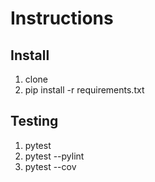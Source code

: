 # Instructions

## Install

1. clone
2. pip install -r requirements.txt

## Testing

1. pytest
2. pytest --pylint
3. pytest --cov
